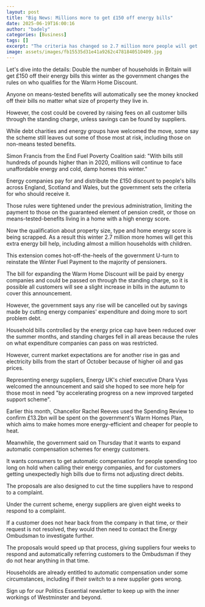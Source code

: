 ```yaml
---
layout: post
title: "Big News: Millions more to get £150 off energy bills"
date: 2025-06-19T16:00:16
author: "badely"
categories: [Business]
tags: []
excerpt: "The criteria has changed so 2.7 million more people will get the money automatically knocked off their bills."
image: assets/images/fb15535d31e41a9262c4781840510409.jpg
---
```


Let's dive into the details: Double the number of households in Britain will get £150 off their energy bills this winter as the government changes the rules on who qualifies for the Warm Home Discount.

Anyone on means-tested benefits will automatically see the money knocked off their bills no matter what size of property they live in. 

However, the cost could be covered by raising fees on all customer bills through the standing charge, unless savings can be found by suppliers.

While debt charities and energy groups have welcomed the move, some say the scheme still leaves out some of those most at risk, including those on non-means tested benefits.

Simon Francis from the End Fuel Poverty Coalition said: "With bills still hundreds of pounds higher than in 2020, millions will continue to face unaffordable energy and cold, damp homes this winter."

Energy companies pay for and distribute the £150 discount to people's bills across England, Scotland and Wales, but the government sets the criteria for who should receive it. 

Those rules were tightened under the previous administration, limiting the payment to those on the guaranteed element of pension credit, or those on means-tested-benefits living in a home with a high energy score.

Now the qualification about property size, type and home energy score is being scrapped. As a result this winter 2.7 million more homes will get this extra energy bill help, including almost a million households with children.

This extension comes hot-off-the-heels of the government U-turn to reinstate the Winter Fuel Payment to the majority of pensioners. 

The bill for expanding the Warm Home Discount will be paid by energy companies and could be passed on through the standing charge, so it is possible all customers will see a slight increase in bills in the autumn to cover this announcement. 

However, the government says any rise will be cancelled out by savings made by cutting energy companies' expenditure and doing more to sort problem debt.

Household bills controlled by the energy price cap have been reduced over the summer months, and standing charges fell in all areas because the rules on what expenditure companies can pass on was restricted. 

However, current market expectations are for another rise in gas and electricity bills from the start of October because of higher oil and gas prices.

Representing energy suppliers, Energy UK's chief executive Dhara Vyas welcomed the announcement and said she hoped to see more help for those most in need "by accelerating progress on a new improved targeted support scheme".

Earlier this month, Chancellor Rachel Reeves used the Spending Review to confirm £13.2bn will be spent on the government's Warm Homes Plan, which aims to make homes more energy-efficient and cheaper for people to heat.

Meanwhile, the government said on Thursday that it wants to expand automatic compensation schemes for energy customers.

It wants consumers to get automatic compensation for people spending too long on hold when calling their energy companies, and for customers getting unexpectedly high bills due to firms not adjusting direct debits.

The proposals are also designed to cut the time suppliers have to respond to a complaint.

Under the current scheme, energy suppliers are given eight weeks to respond to a complaint.

If a customer does not hear back from the company in that time, or their request is not resolved, they would then need to contact the Energy Ombudsman to investigate further.

The proposals would speed up that process, giving suppliers four weeks to respond and automatically referring customers to the Ombudsman if they do not hear anything in that time.

Households are already entitled to automatic compensation under some circumstances, including if their switch to a new supplier goes wrong.

Sign up for our Politics Essential newsletter to keep up with the inner workings of Westminster and beyond.


